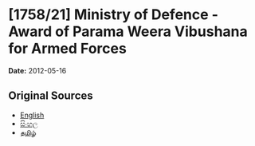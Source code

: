# [1758/21] Ministry of Defence - Award of Parama Weera Vibushana for Armed Forces

**Date:** 2012-05-16

## Original Sources

- [English](https://documents.gov.lk/view/extra-gazettes/2012/5/1758-21_E.pdf)
- [සිංහල](https://documents.gov.lk/view/extra-gazettes/2012/5/1758-21_S.pdf)
- [தமிழ்](https://documents.gov.lk/view/extra-gazettes/2012/5/1758-21_T.pdf)

